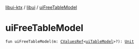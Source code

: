 [libui-ktx](../index.md) / [libui](index.md) / [uiFreeTableModel](./ui-free-table-model.md)

# uiFreeTableModel

`fun uiFreeTableModel(m: `[`CValuesRef`](../kotlinx.cinterop/-c-values-ref/index.md)`<`[`uiTableModel`](ui-table-model.md)`>?): `[`Unit`](https://kotlinlang.org/api/latest/jvm/stdlib/kotlin/-unit/index.html)